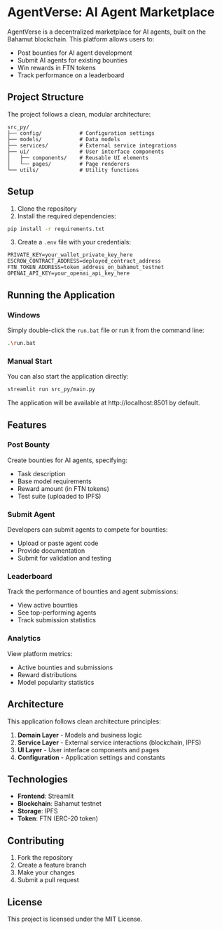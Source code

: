 # AgentVerse: AI Agent Marketplace

AgentVerse is a decentralized marketplace for AI agents, built on the Bahamut blockchain. This platform allows users to:

- Post bounties for AI agent development
- Submit AI agents for existing bounties
- Win rewards in FTN tokens
- Track performance on a leaderboard

## Project Structure

The project follows a clean, modular architecture:

```
src_py/
├── config/            # Configuration settings
├── models/            # Data models
├── services/          # External service integrations
├── ui/                # User interface components
│   ├── components/    # Reusable UI elements
│   └── pages/         # Page renderers
└── utils/             # Utility functions
```

## Setup

1. Clone the repository
2. Install the required dependencies:

```bash
pip install -r requirements.txt
```

3. Create a `.env` file with your credentials:

```
PRIVATE_KEY=your_wallet_private_key_here
ESCROW_CONTRACT_ADDRESS=deployed_contract_address
FTN_TOKEN_ADDRESS=token_address_on_bahamut_testnet
OPENAI_API_KEY=your_openai_api_key_here
```

## Running the Application

### Windows

Simply double-click the `run.bat` file or run it from the command line:

```bash
.\run.bat
```

### Manual Start

You can also start the application directly:

```bash
streamlit run src_py/main.py
```

The application will be available at http://localhost:8501 by default.

## Features

### Post Bounty

Create bounties for AI agents, specifying:

- Task description
- Base model requirements
- Reward amount (in FTN tokens)
- Test suite (uploaded to IPFS)

### Submit Agent

Developers can submit agents to compete for bounties:

- Upload or paste agent code
- Provide documentation
- Submit for validation and testing

### Leaderboard

Track the performance of bounties and agent submissions:

- View active bounties
- See top-performing agents
- Track submission statistics

### Analytics

View platform metrics:

- Active bounties and submissions
- Reward distributions
- Model popularity statistics

## Architecture

This application follows clean architecture principles:

1. **Domain Layer** - Models and business logic
2. **Service Layer** - External service interactions (blockchain, IPFS)
3. **UI Layer** - User interface components and pages
4. **Configuration** - Application settings and constants

## Technologies

- **Frontend**: Streamlit
- **Blockchain**: Bahamut testnet
- **Storage**: IPFS
- **Token**: FTN (ERC-20 token)

## Contributing

1. Fork the repository
2. Create a feature branch
3. Make your changes
4. Submit a pull request

## License

This project is licensed under the MIT License.
